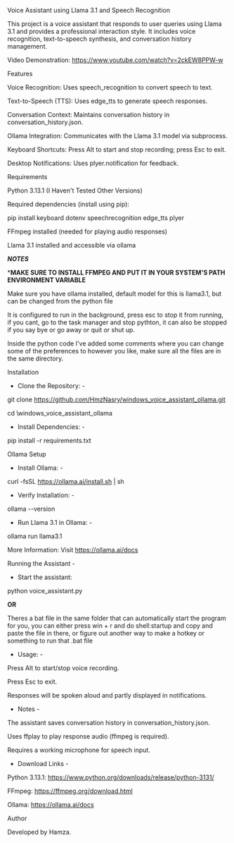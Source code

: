 Voice Assistant using Llama 3.1 and Speech Recognition


This project is a voice assistant that responds to user queries using Llama 3.1 and provides a  professional interaction style. It includes voice recognition, text-to-speech synthesis, and conversation history management.

Video Demonstration: https://www.youtube.com/watch?v=2ckEW8PPW-w

Features

Voice Recognition: Uses speech_recognition to convert speech to text.

Text-to-Speech (TTS): Uses edge_tts to generate speech responses.

Conversation Context: Maintains conversation history in conversation_history.json.

Ollama Integration: Communicates with the Llama 3.1 model via subprocess.

Keyboard Shortcuts: Press Alt to start and stop recording; press Esc to exit.        

Desktop Notifications: Uses plyer.notification for feedback.

Requirements

Python 3.13.1 (I Haven't Tested Other Versions)

Required dependencies (install using pip):

pip install keyboard dotenv speechrecognition edge_tts plyer

FFmpeg installed (needed for playing audio responses)

Llama 3.1 installed and accessible via ollama


***NOTES***

***MAKE SURE TO INSTALL FFMPEG AND PUT IT IN YOUR SYSTEM'S PATH ENVIRONMENT VARIABLE**

Make sure you have ollama installed, default model for this is llama3.1, but can be changed from the python file

It is configured to run in the background, press esc to stop it from running, if you cant, go to the task manager and stop pythton, it can also be stopped if you say bye or go away or quit or shut up.

Inside the python code I've added some comments where you can change some of the preferences to however you like, make sure all the files are in the same directory.

Installation

- Clone the Repository: - 

git clone https://github.com/HmzNasry/windows_voice_assistant_ollama.git


cd \windows_voice_assistant_ollama


- Install Dependencies: -

pip install -r requirements.txt

Ollama Setup

- Install Ollama: -

curl -fsSL https://ollama.ai/install.sh | sh

- Verify Installation: -

ollama --version

 - Run Llama 3.1 in Ollama: -

ollama run llama3.1

More Information: Visit https://ollama.ai/docs

Running the Assistant -

- Start the assistant:

python voice_assistant.py

**OR**

Theres a bat file in the same folder that can automatically start the program for you, you can either press win + r and do shell:startup and copy and paste the file in there, or figure out another way to make a hotkey or something to run that .bat file

- Usage: -

Press Alt to start/stop voice recording.

Press Esc to exit.

Responses will be spoken aloud and partly displayed in notifications.

- Notes -

The assistant saves conversation history in conversation_history.json.

Uses ffplay to play response audio (ffmpeg is required).

Requires a working microphone for speech input.

- Download Links -

Python 3.13.1: https://www.python.org/downloads/release/python-3131/

FFmpeg: https://ffmpeg.org/download.html

Ollama: https://ollama.ai/docs

Author

Developed by Hamza.
